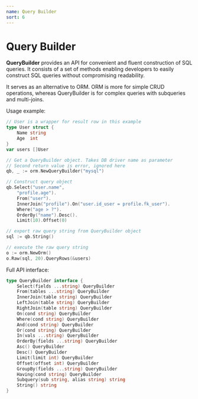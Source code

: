 ```yaml
---
name: Query Builder
sort: 6
---
```


# Query Builder

**QueryBuilder** provides an API for convenient and fluent construction of SQL queries. It consists of a set of methods enabling developers to easily construct SQL queries without compromising readability.

It serves as an alternative to ORM. ORM is more for simple CRUD operations, whereas QueryBuilder is for complex queries with subqueries and multi-joins.

Usage example:

```go
// User is a wrapper for result row in this example
type User struct {
	Name string
	Age  int
}
var users []User

// Get a QueryBuilder object. Takes DB driver name as parameter
// Second return value is error, ignored here
qb, _ := orm.NewQueryBuilder("mysql")

// Construct query object
qb.Select("user.name",
	"profile.age").
	From("user").
	InnerJoin("profile").On("user.id_user = profile.fk_user").
	Where("age > ?").
	OrderBy("name").Desc().
	Limit(10).Offset(0)

// export raw query string from QueryBuilder object
sql := qb.String()

// execute the raw query string
o := orm.NewOrm()
o.Raw(sql, 20).QueryRows(&users)
```

Full API interface:

```go
type QueryBuilder interface {
	Select(fields ...string) QueryBuilder
	From(tables ...string) QueryBuilder
	InnerJoin(table string) QueryBuilder
	LeftJoin(table string) QueryBuilder
	RightJoin(table string) QueryBuilder
	On(cond string) QueryBuilder
	Where(cond string) QueryBuilder
	And(cond string) QueryBuilder
	Or(cond string) QueryBuilder
	In(vals ...string) QueryBuilder
	OrderBy(fields ...string) QueryBuilder
	Asc() QueryBuilder
	Desc() QueryBuilder
	Limit(limit int) QueryBuilder
	Offset(offset int) QueryBuilder
	GroupBy(fields ...string) QueryBuilder
	Having(cond string) QueryBuilder
	Subquery(sub string, alias string) string
	String() string
}
```